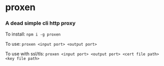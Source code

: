 # proxen
### A dead simple cli http proxy

To install: `npm i -g proxen`

To use: `proxen <input port> <output port>`


To use with ssl/tls: `proxen <input port> <output port> <cert file path> <key file path>`